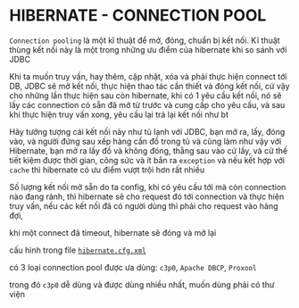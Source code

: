 # HIBERNATE - CONNECTION POOL

`Connection pooling` là một kĩ thuật để mở, đóng, chuẩn bị kết nối. Kĩ thuật thùng kết nối này là một trong những ưu điểm của hibernate khi so sánh với JDBC

Khi ta muốn truy vấn, hay thêm, cập nhật, xóa và phải thực hiện connect tới DB,
JDBC sẽ mở kết nối, thực hiện thao tác cần thiết và đóng kết nối, cứ vậy cho những lần thực hiện sau
còn hibernate, khi có 1 yêu cầu kết nối, nó sẽ lấy các connection có sẵn đã mở từ trước và cung cấp cho yêu cầu,
và sau khi thực hiện truy vấn xong, yêu cầu lại trả lại kết nối như bt

Hãy tưởng tượng cái kết nối này như tủ lạnh
với JDBC, bạn mở ra, lấy, đóng vào, và người đứng sau xếp hàng cần đồ trong tủ và cũng làm như vậy
với Hibernate, bạn mở ra lấy đồ và không đóng, thằng sau vào cứ lấy, và cứ thế
tiết kiệm được thời gian, công sức và ít bắn ra `exception`
và nếu kết hợp với `cache` thì hibernate có ưu điểm vượt trội hơn rất nhiều

Số lượng kết nối mở sẵn do ta config, khi có yêu cầu tới mà còn connection nào đang rảnh, thì hibernate sẽ cho request đó
tới connection và thực hiện truy vấn, nếu các kết nối đã có người dùng thì phải cho request vào hàng đợi,


khi một connect đã timeout, hibernate sẽ đóng và mở lại

cấu hình trong file [`hibernate.cfg.xml`](./src/main/resources/hibernate.cfg.xml)


có 3 loại connection pool được ưa dùng: `c3p0`, `Apache DBCP`, `Proxool`

trong đó `c3p0` dễ dùng và được dùng nhiều nhất, muốn dùng phải có thư viện

